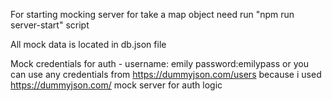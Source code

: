 For starting mocking server for take a map object need run "npm run server-start" script

All mock data is located in db.json file

Mock credentials for auth - username: emily  password:emilypass or you can use any credentials from https://dummyjson.com/users
because i used https://dummyjson.com/ mock server for auth logic